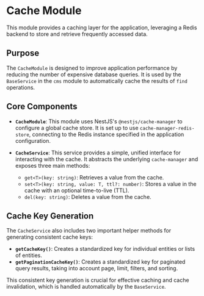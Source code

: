 # Cache Module

This module provides a caching layer for the application, leveraging a Redis backend to store and retrieve frequently accessed data.

## Purpose

The `CacheModule` is designed to improve application performance by reducing the number of expensive database queries. It is used by the `BaseService` in the `cms` module to automatically cache the results of `find` operations.

## Core Components

-   **`CacheModule`**: This module uses NestJS's `@nestjs/cache-manager` to configure a global cache store. It is set up to use `cache-manager-redis-store`, connecting to the Redis instance specified in the application configuration.

-   **`CacheService`**: This service provides a simple, unified interface for interacting with the cache. It abstracts the underlying `cache-manager` and exposes three main methods:
    -   `get<T>(key: string)`: Retrieves a value from the cache.
    -   `set<T>(key: string, value: T, ttl?: number)`: Stores a value in the cache with an optional time-to-live (TTL).
    -   `del(key: string)`: Deletes a value from the cache.

## Cache Key Generation

The `CacheService` also includes two important helper methods for generating consistent cache keys:

-   **`getCacheKey()`**: Creates a standardized key for individual entities or lists of entities.
-   **`getPaginationCacheKey()`**: Creates a standardized key for paginated query results, taking into account page, limit, filters, and sorting.

This consistent key generation is crucial for effective caching and cache invalidation, which is handled automatically by the `BaseService`.